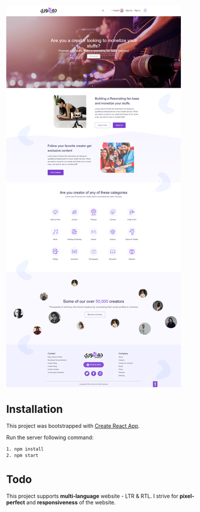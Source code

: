 ![alt text](https://github.com/7axiomsOfEuclid/Creator-s-website---React.js/blob/main/creators.png)

# Installation

This project was bootstrapped with [Create React App](https://github.com/facebook/create-react-app).

Run the server following command:
```bash
1. npm install
2. npm start
```

# Todo

This project supports <strong>multi-language</strong> website - LTR & RTL. I strive for <strong>pixel-perfect</strong> and <strong>responsiveness</strong> of the website. 
